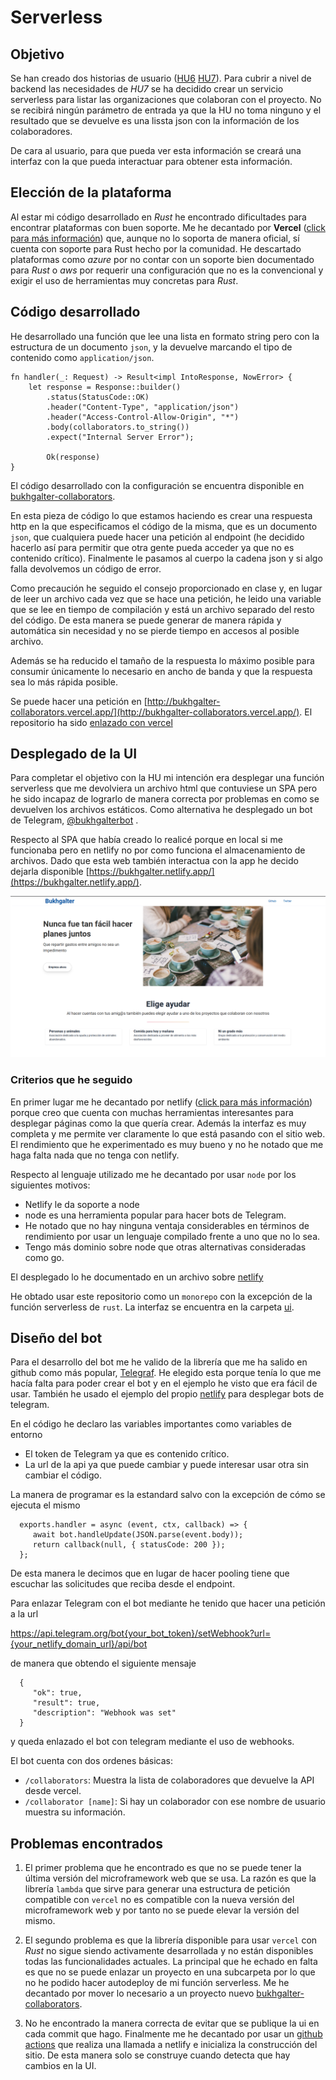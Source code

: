 # Serverless

## Objetivo

Se han creado dos historias de usuario
([HU6](https://github.com/yabirgb/bukhgalter/issues/56)
[HU7](https://github.com/yabirgb/bukhgalter/issues/57)). Para cubrir a nivel de
backend las necesidades de _HU7_ se ha decidido crear un servicio serverless 
para listar las organizaciones que colaboran con el proyecto. No se recibirá ningún
parámetro de entrada ya que la HU no toma ninguno y el resultado que se devuelve
es una lissta json con la información de los colaboradores.

De cara al usuario, para que pueda ver esta información se creará una interfaz
con la que pueda interactuar para obtener esta información.

## Elección de la plataforma

Al estar mi código desarrollado en _Rust_ he encontrado dificultades para
encontrar plataformas con buen soporte. Me he decantado por **Vercel** ([click para más información](https://github.com/yabirgb/bukhgalter/blob/master/docs/vercel.md)) que,
aunque no lo soporta de manera oficial, sí cuenta con soporte para Rust hecho
por la comunidad. He descartado plataformas como _azure_ por no contar con un
soporte bien documentado para _Rust_ o _aws_ por requerir una configuración 
que no es la convencional y exigir el uso de herramientas muy concretas para 
_Rust_.

## Código desarrollado

He desarrollado una función que lee una lista en formato string pero con la
estructura de un documento `json`, y la devuelve marcando el tipo de contenido
como `application/json`.


    fn handler(_: Request) -> Result<impl IntoResponse, NowError> {
        let response = Response::builder()
            .status(StatusCode::OK)
            .header("Content-Type", "application/json")
            .header("Access-Control-Allow-Origin", "*")
            .body(collaborators.to_string())
            .expect("Internal Server Error");

            Ok(response)
    }

El código desarrollado con la configuración se encuentra disponible en [bukhgalter-collaborators](https://github.com/yabirgb/bukhgalter-collaborators).

En esta pieza de código lo que estamos haciendo es crear una respuesta http en
la que especificamos el código de la misma, que es un documento `json`, que
cualquiera puede hacer una petición al endpoint (he decidido hacerlo así para
permitir que otra gente pueda acceder ya que no es contenido crítico).
Finalmente le pasamos al cuerpo la cadena json y si algo falla devolvemos un
código de error.

Como precaución he seguido el consejo proporcionado en clase y, en lugar de leer
un archivo cada vez que se hace una petición, he leido una variable que se lee
en tiempo de compilación y está un archivo separado del resto del código. De
esta manera se puede generar de manera rápida y automática sin necesidad y no
se pierde tiempo en accesos al posible archivo. 

Además se ha reducido el tamaño de la respuesta lo máximo posible para consumir
únicamente lo necesario en ancho de banda y que la respuesta sea lo más rápida
posible.

Se puede hacer una petición en
[http://bukhgalter-collaborators.vercel.app/](http://bukhgalter-collaborators.vercel.app/).
El repositorio ha sido [enlazado con vercel](vercel.md)

## Desplegado de la UI

Para completar el objetivo con la HU mi intención era desplegar una función
serverless que me devolviera un archivo html que contuviese un SPA pero he sido
incapaz de lograrlo de manera correcta por problemas en como se devuelven los
archivos estáticos. Como alternativa he desplegado un bot de Telegram,
[@bukhgalterbot](http://t.me/bukhgalterbot) . 

Respecto al SPA que había creado lo realicé porque en local si me funcionaba
pero en netlify no por como funciona el almacenamiento de archivos. Dado que
esta web también interactua con la app he decido dejarla disponible
[https://bukhgalter.netlify.app/](https://bukhgalter.netlify.app/).

![](images/deploy_ui.png)

### Criterios que he seguido

En primer lugar me he decantado por netlify ([click para más información](https://github.com/yabirgb/bukhgalter/blob/master/docs/netlify.md)) porque creo que cuenta con muchas herramientas
interesantes para desplegar páginas como la que quería crear. Además la interfaz es muy completa
y me permite ver claramente lo que está pasando con el sitio web. El rendimiento que he experimentado
es muy bueno y no he notado que me haga falta nada que no tenga con netlify.

Respecto al lenguaje utilizado me he decantado por usar `node` por los siguientes motivos:

- Netlify le da soporte a node
- node es una herramienta popular para hacer bots de Telegram.
- He notado que no hay ninguna ventaja considerables en términos de rendimiento
  por usar un lenguaje compilado frente a uno que no lo sea.
- Tengo más dominio sobre node que otras alternativas consideradas como go.

El desplegado lo he documentado en un archivo sobre [netlify](netlify.md)

He obtado usar este repositorio como un `monorepo` con la excepción de la
función serverless de `rust`. La interfaz se encuentra en la carpeta [ui](https://github.com/yabirgb/bukhgalter/tree/master/ui).

## Diseño del bot

Para el desarrollo del bot me he valido de la librería que me ha salido en
github como más popular, [Telegraf](https://telegraf.js.org/#/). He elegido esta
porque tenía lo que me hacía falta para poder crear el bot y en el ejemplo he
visto que era fácil de usar. También he usado el ejemplo del propio [netlify](https://github.com/jokarz/netlify-fauna-telegram-bot)
para desplegar bots de telegram.

En el código he declaro las variables importantes como variables de entorno

- El token de Telegram ya que es contenido crítico.
- La url de la api ya que puede cambiar y puede interesar usar otra sin cambiar el código.

La manera de programar es la estandard salvo con la excepción de cómo se ejecuta el mismo

      exports.handler = async (event, ctx, callback) => {
         await bot.handleUpdate(JSON.parse(event.body));
         return callback(null, { statusCode: 200 });
      };

De esta manera le decimos que en lugar de hacer pooling tiene que escuchar las
solicitudes que reciba desde el endpoint.

Para enlazar Telegram con el bot mediante he tenido que hacer una petición a la url 

   https://api.telegram.org/bot{your_bot_token}/setWebhook?url={your_netlify_domain_url}/api/bot

de manera que obtendo el siguiente mensaje

      {
         "ok": true,
         "result": true,
         "description": "Webhook was set"
      }

y queda enlazado el bot con telegram mediante el uso de webhooks.

El bot cuenta con dos ordenes básicas:

- `/collaborators`: Muestra la lista de colaboradores que devuelve la API desde vercel.
- `/collaborator [name]`: Si hay un colaborador con ese nombre de usuario muestra su información.

## Problemas encontrados

1. El primer problema que he encontrado es que no se puede tener la última
   versión del microframework web que se usa. La razón es que la librería `lambda`
   que sirve para generar una estructura de petición compatible con `vercel` no es
   compatible con la nueva versión del microframework web y por tanto no se puede elevar 
   la versión del mismo.

2. El segundo problema es que la librería disponible para usar `vercel` con
   _Rust_ no sigue siendo activamente desarrollada y no están disponibles todas
   las funcionalidades actuales. La principal que he echado en falta es que no
   se puede enlazar un proyecto en una subcarpeta por lo que no he podido hacer
   autodeploy de mi función serverless. Me he decantado por mover lo necesario a
   un proyecto nuevo [bukhgalter-collaborators](https://github.com/yabirgb/bukhgalter-collaborators).

3. No he encontrado la manera correcta de evitar que se publique la ui en cada
   commit que hago. Finalmente me he decantado por usar un [github actions](https://github.com/yabirgb/bukhgalter/blob/master/.github/workflows/build_netlify.yml)
   que realiza una llamada a netlify e inicializa la construcción del sitio. De esta manera solo 
   se construye cuando detecta que hay cambios en la UI. 
